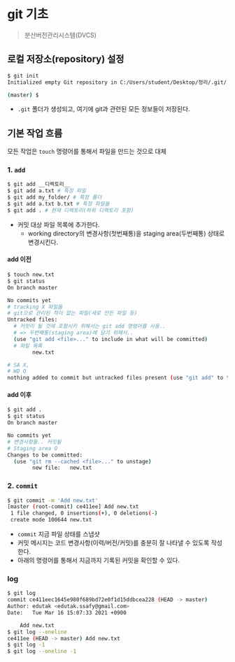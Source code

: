 # git 기초

> 분산버전관리시스템(DVCS)

## 로컬 저장소(repository) 설정

```bash
$ git init
Initialized empty Git repository in C:/Users/student/Desktop/정리/.git/

(master) $
```

* `.git` 폴더가 생성되고, 여기에 git과 관련된 모든 정보들이 저장된다.

## 기본 작업 흐름

모든 작업은 `touch` 명령어를 통해서 파일을 만드는 것으로 대체 

### 1. `add`

```bash
$ git add __디렉토리__
$ git add a.txt # 특정 파일
$ git add my_folder/ # 특정 폴더
$ git add a.txt b.txt # 특정 파일들
$ git add . # 현재 디렉토리(하위 디렉토리 포함)
```

* 커밋 대상 파일 목록에 추가한다.
  * working directory의 변경사항(첫번째통)을 staging area(두번째통) 상태로 변경시킨다.

#### add 이전

```bash
$ touch new.txt
$ git status
On branch master

No commits yet
# tracking X 파일들 
# git으로 관리된 적이 없는 파일(새로 만든 파일 등)
Untracked files:
  # 커밋이 될 것에 포함시키 위해서는 git add 명령어를 사용..
  # => 두번째통(staging area)에 담기 위해서..
  (use "git add <file>..." to include in what will be committed)
  # 파일 목록
        new.txt

# SA X,
# WD O
nothing added to commit but untracked files present (use "git add" to track)
```

#### add 이후

```bash
$ git add .
$ git status
On branch master

No commits yet
# 변경사항들.. 커밋될 
# Staging area O
Changes to be committed:
  (use "git rm --cached <file>..." to unstage)
        new file:   new.txt
```

### 2. `commit`

```bash
$ git commit -m 'Add new.txt'
[master (root-commit) ce411ee] Add new.txt
 1 file changed, 0 insertions(+), 0 deletions(-)
 create mode 100644 new.txt
```

* `commit` 지금 파일 상태를 스냅샷 
* 커밋 메시지는 코드 변경사항(이력/버전/커밋)를 충분히 잘 나타낼 수 있도록 작성한다.
* 아래의 명령어를 통해서 지금까지 기록된 커밋을 확인할 수 있다.

### log

```bash
$ git log
commit ce411eec1645e980f689bd72e0f1d15ddbcea228 (HEAD -> master)
Author: edutak <edutak.ssafy@gmail.com>
Date:   Tue Mar 16 15:07:33 2021 +0900

    Add new.txt
$ git log --oneline
ce411ee (HEAD -> master) Add new.txt
$ git log -1
$ git log --oneline -1
```

